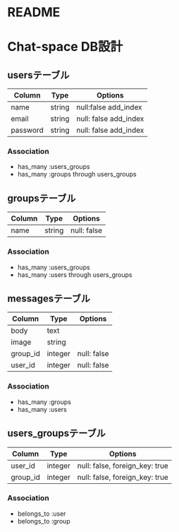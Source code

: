 # README

# Chat-space DB設計

## usersテーブル
|Column|Type|Options|
|------|----|-------|
|name|string|null:false add_index|
|email|string|null: false add_index|
|password|string|null: false add_index|

### Association
- has_many :users_groups
- has_many :groups through users_groups

## groupsテーブル
|Column|Type|Options|
|------|----|-------|
|name|string|null: false|add_index|

### Association
- has_many :users_groups
- has_many :users through users_groups

## messagesテーブル
|Column|Type|Options|
|------|----|-------|
|body|text|
|image|string|
|group_id|integer|null: false|
|user_id|integer|null: false|

### Association
- has_many :groups
- has_many :users

## users_groupsテーブル
|Column|Type|Options|
|------|----|-------|
|user_id|integer|null: false, foreign_key: true|
|group_id|integer|null: false, foreign_key: true|
### Association
- belongs_to :user
- belongs_to :group

